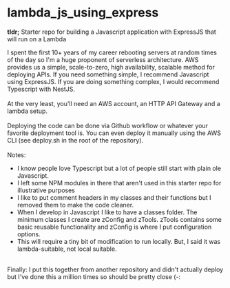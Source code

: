 # lambda_js_using_express

**tldr;** Starter repo for building a Javascript application with ExpressJS that will run on a Lambda

I spent the first 10+ years of my career rebooting servers at random times of the day so I'm a huge proponent of serverless architecture.  AWS provides us a simple, scale-to-zero, high availability, scalable method for deploying APIs.  If you need something simple, I recommend Javascript using ExpressJS.  If you are doing something complex, I would recommend Typescript with NestJS.<br>
<br>
At the very least, you'll need an AWS account, an HTTP API Gateway and a lambda setup.<br>
<br>
Deploying the code can be done via Github workflow or whatever your favorite deployment tool is.  You can even deploy it manually using the AWS CLI (see deploy.sh in the root of the repository).<br>
<br>
Notes:<br>

* I know people love Typescript but a lot of people still start with plain ole Javascript.
* I left some NPM modules in there that aren't used in this starter repo for illustrative purposes
* I like to put comment headers in my classes and their functions but I removed them to make the code cleaner.  
* When I develop in Javascript I like to have a classes folder.  The minimum classes I create are zConfig and zTools.  zTools contains some basic reusable functionality and zConfig is where I put configuration options.
* This will require a tiny bit of modification to run locally.  But, I said it was lambda-suitable, not local suitable.
<br>
Finally: I put this together from another repository and didn't actually deploy but I've done this a million times so should be pretty close (-:

